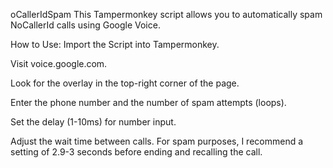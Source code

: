 oCallerIdSpam
This Tampermonkey script allows you to automatically spam NoCallerId calls using Google Voice.

How to Use:
Import the Script into Tampermonkey.

Visit voice.google.com.

Look for the overlay in the top-right corner of the page.



Enter the phone number and the number of spam attempts (loops).



Set the delay (1-10ms) for number input.



Adjust the wait time between calls. For spam purposes, I recommend a setting of 2.9-3 seconds before ending and recalling the call.
